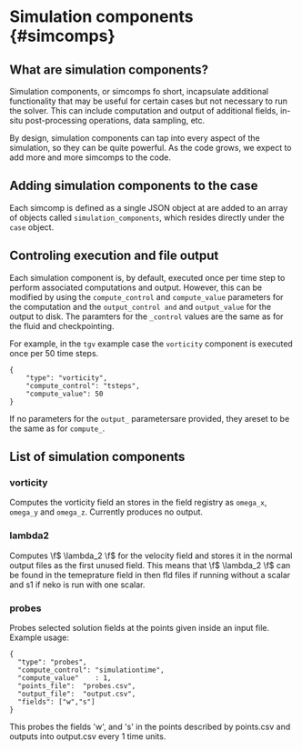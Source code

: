
# Simulation components {#simcomps}
## What are simulation components?
Simulation components, or simcomps fo short,  incapsulate additional
functionality that may be useful for certain cases but not necessary to run the
solver. 
This can include computation and output of additional fields, in-situ
post-processing operations, data sampling, etc.

By design, simulation components can tap into every aspect of the simulation,
so they can be quite powerful.
As the code grows, we expect to add more and more simcomps to the code.

## Adding simulation components to the case
Each simcomp is defined as a single JSON object at are added to an array
of objects called `simulation_components`, which resides directly under the
`case` object.

## Controling execution and file output
Each simulation component is, by default, executed once per time step to
perform associated computations and output.
However, this can be modified by using the `compute_control` and `compute_value`
parameters for the computation and the `output_control and` and 
`output_value` for the output to disk.
The paramters for the `_control` values are the same as for the fluid and 
checkpointing.

For example, in the `tgv` example case the `vorticity` component is executed 
once per 50 time steps. 
~~~~~~~~~~~~~~~{.json}
{
    "type": "vorticity",
    "compute_control": "tsteps",
    "compute_value": 50
}
~~~~~~~~~~~~~~~
If no parameters for the `output_` parametersare provided, they areset to be the
 same as for `compute_`.

 ## List of simulation components

 ### vorticity
 Computes the vorticity field an stores in the field registry as `omega_x`,
 `omega_y` and `omega_z`.
 Currently produces no output.

 ### lambda2
 Computes \f$ \lambda_2 \f$ for the velocity field and stores it in the normal output files as the first unused field.
 This means that \f$ \lambda_2 \f$ can be found in the temeprature field in then fld files if running without a scalar
 and s1 if neko is run with one scalar.
 
 ### probes
 Probes selected solution fields at the points given inside an input file. Example usage:
 ~~~~~~~~~~~~~~~{.json}
 {
   "type": "probes",
   "compute_control": "simulationtime",
   "compute_value"    : 1,
   "points_file":  "probes.csv",
   "output_file":  "output.csv",
   "fields": ["w","s"]
 }
 ~~~~~~~~~~~~~~~
This probes the fields 'w', and 's' in the points described by points.csv and outputs into output.csv every 1 time units.






